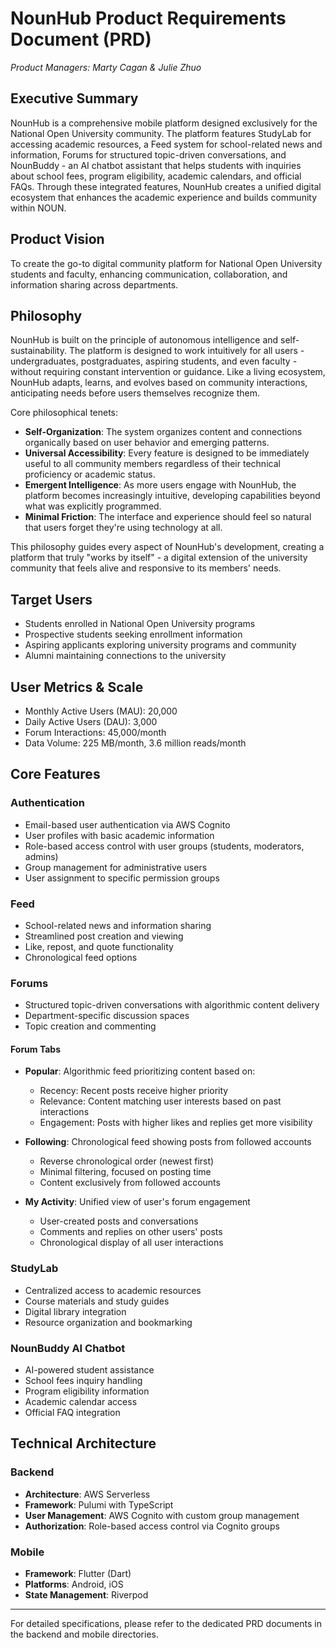 # NounHub Product Requirements Document (PRD)

*Product Managers: Marty Cagan & Julie Zhuo*

## Executive Summary

NounHub is a comprehensive mobile platform designed exclusively for the National Open University community. The platform features StudyLab for accessing academic resources, a Feed system for school-related news and information, Forums for structured topic-driven conversations, and NounBuddy - an AI chatbot assistant that helps students with inquiries about school fees, program eligibility, academic calendars, and official FAQs. Through these integrated features, NounHub creates a unified digital ecosystem that enhances the academic experience and builds community within NOUN.

## Product Vision

To create the go-to digital community platform for National Open University students and faculty, enhancing communication, collaboration, and information sharing across departments.

## Philosophy

NounHub is built on the principle of autonomous intelligence and self-sustainability. The platform is designed to work intuitively for all users - undergraduates, postgraduates, aspiring students, and even faculty - without requiring constant intervention or guidance. Like a living ecosystem, NounHub adapts, learns, and evolves based on community interactions, anticipating needs before users themselves recognize them.

Core philosophical tenets:

- **Self-Organization**: The system organizes content and connections organically based on user behavior and emerging patterns.
- **Universal Accessibility**: Every feature is designed to be immediately useful to all community members regardless of their technical proficiency or academic status.
- **Emergent Intelligence**: As more users engage with NounHub, the platform becomes increasingly intuitive, developing capabilities beyond what was explicitly programmed.
- **Minimal Friction**: The interface and experience should feel so natural that users forget they're using technology at all.

This philosophy guides every aspect of NounHub's development, creating a platform that truly "works by itself" - a digital extension of the university community that feels alive and responsive to its members' needs.

## Target Users

- Students enrolled in National Open University programs
- Prospective students seeking enrollment information
- Aspiring applicants exploring university programs and community
- Alumni maintaining connections to the university

## User Metrics & Scale

- Monthly Active Users (MAU): 20,000
- Daily Active Users (DAU): 3,000
- Forum Interactions: 45,000/month
- Data Volume: 225 MB/month, 3.6 million reads/month

## Core Features
### Authentication

- Email-based user authentication via AWS Cognito
- User profiles with basic academic information
- Role-based access control with user groups (students, moderators, admins)
- Group management for administrative users
- User assignment to specific permission groups

### Feed 
- School-related news and information sharing
- Streamlined post creation and viewing
- Like, repost, and quote functionality
- Chronological feed options

### Forums
- Structured topic-driven conversations with algorithmic content delivery
- Department-specific discussion spaces
- Topic creation and commenting

#### Forum Tabs
- **Popular**: Algorithmic feed prioritizing content based on:
  - Recency: Recent posts receive higher priority
  - Relevance: Content matching user interests based on past interactions
  - Engagement: Posts with higher likes and replies get more visibility

- **Following**: Chronological feed showing posts from followed accounts
  - Reverse chronological order (newest first)
  - Minimal filtering, focused on posting time
  - Content exclusively from followed accounts

- **My Activity**: Unified view of user's forum engagement
  - User-created posts and conversations
  - Comments and replies on other users' posts
  - Chronological display of all user interactions

### StudyLab
- Centralized access to academic resources
- Course materials and study guides
- Digital library integration
- Resource organization and bookmarking

### NounBuddy AI Chatbot
- AI-powered student assistance
- School fees inquiry handling
- Program eligibility information
- Academic calendar access
- Official FAQ integration

## Technical Architecture

### Backend
- **Architecture**: AWS Serverless
- **Framework**: Pulumi with TypeScript
- **User Management**: AWS Cognito with custom group management
- **Authorization**: Role-based access control via Cognito groups

### Mobile
- **Framework**: Flutter (Dart)
- **Platforms**: Android, iOS
- **State Management**: Riverpod
---

For detailed specifications, please refer to the dedicated PRD documents in the backend and mobile directories.